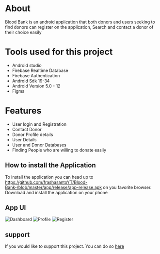 # About 
Blood Bank is an android application that both donors and users seeking to find donors can register on the application, Search and contact a donor of their choice easily

# Tools used for this project
+ Android studio
+ Firebase Realtime Database
+ Firebase Authentication
+ Android Sdk 19-34
+ Android Version 5.0 - 12
+ Figma

# Features 
+ User login and Registration
+ Contact Donor
+ Donor Profile details
+ User Details 
+ User and Donor Databases
+ Finding People who are willing to donate easily

## How to install the Application 
To install the application you can head up to https://github.com/frashasantoYT/Blood-Bank-/blob/master/app/release/app-release.apk on you favorite browser. Download and install the application on your phone

## App UI 
![Dashboard](https://i.postimg.cc/nC25g1Pd/dashboard.jpg)
![Profile](https://i.postimg.cc/DSYNywFL/profile.jpg)
![Register](https://i.postimg.cc/XrvhbCMn/register.jpg)




## support 
If you would like to support this project. You can do so [here](https://www.buymeacoffee.com/frashasantM)

